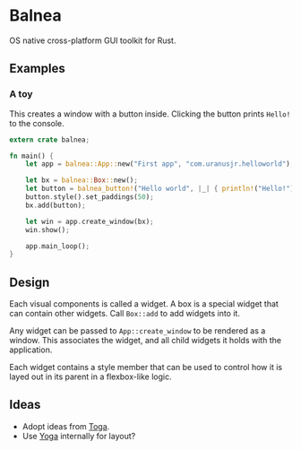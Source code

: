 # Balnea

OS native cross-platform GUI toolkit for Rust.

## Examples

### A toy

This creates a window with a button inside. Clicking the button prints `Hello!` to the console.

```rust
extern crate balnea;

fn main() {
    let app = balnea::App::new("First app", "com.uranusjr.helloworld");

    let bx = balnea::Box::new();
    let button = balnea_button!("Hello world", |_| { println!("Hello!"); });
    button.style().set_paddings(50);
    bx.add(button);

    let win = app.create_window(bx);
    win.show();

    app.main_loop();
}
```

## Design

Each visual components is called a widget. A box is a special widget that can contain other widgets. Call `Box::add` to add widgets into it.

Any widget can be passed to `App::create_window` to be rendered as a window. This associates the widget, and all child widgets it holds with the application.

Each widget contains a style member that can be used to control how it is layed out in its parent in a flexbox-like logic.


## Ideas

* Adopt ideas from [Toga].
* Use [Yoga] internally for layout?

[Toga]: https://pybee.org/toga/
[Yoga]: https://github.com/facebook/yoga
